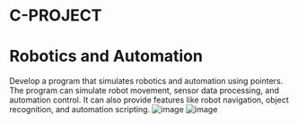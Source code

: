 # C-PROJECT
# Robotics and Automation
Develop a program that simulates robotics and automation using pointers. The program can simulate robot movement, sensor data processing, and automation control. It can also provide features like robot navigation, object recognition, and automation scripting. 
![image](https://github.com/user-attachments/assets/d5b295d7-a42e-49de-bbd5-da754cde1125)
![image](https://github.com/user-attachments/assets/821d07fb-4f05-4fbc-8a47-ca4320d996b9)
